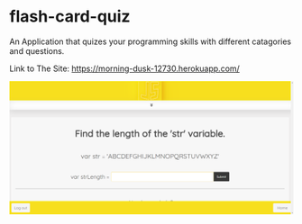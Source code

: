 # flash-card-quiz
An Application that quizes your programming skills with different catagories and questions.

Link to The Site: https://morning-dusk-12730.herokuapp.com/


![github logo](./public/images/flashcard_quiz.png)


